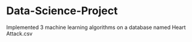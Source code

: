 # Data-Science-Project
Implemented 3 machine learning algorithms on a database named Heart Attack.csv
